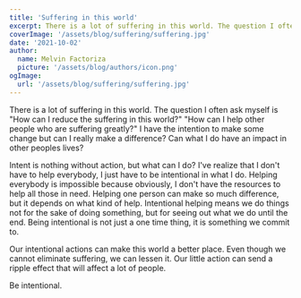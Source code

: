 ```yaml
---
title: 'Suffering in this world'
excerpt: There is a lot of suffering in this world. The question I often ask myself is "How can I reduce the suffering in this world?" "How can I help other people who are suffering greatly?" 
coverImage: '/assets/blog/suffering/suffering.jpg'
date: '2021-10-02'
author:
  name: Melvin Factoriza
  picture: '/assets/blog/authors/icon.png'
ogImage:
  url: '/assets/blog/suffering/suffering.jpg'
---
```

There is a lot of suffering in this world. The question I often ask myself is "How can I reduce the suffering in this world?" "How can I help other people who are suffering greatly?" I have the intention to make some change but can I really make a difference? Can what I do have an impact in other peoples lives? 

Intent is nothing without action, but what can I do? I've realize that I don't have to help everybody, I just have to be intentional in what I do. Helping everybody is impossible because obviously, I don't have the resources to help all those in need. Helping one person can make so much difference, but it depends on what kind of help. Intentional helping means we do things not for the sake of doing something, but for seeing out what we do until the end. Being intentional is not just a one time thing, it is something we commit to. 

Our intentional actions can make this world a better place. Even though we cannot eliminate suffering, we can lessen it. Our little action can send a   ripple effect that will affect a lot of people. 

Be intentional. 